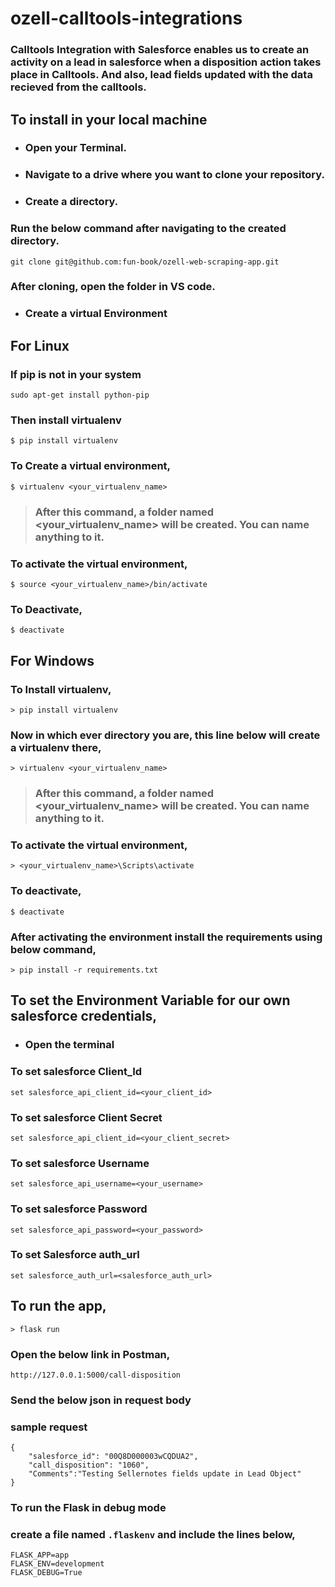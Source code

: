 # ozell-calltools-integrations
### Calltools Integration with Salesforce enables us to create an activity on a lead in salesforce when a disposition action takes place in Calltools. And also, lead fields updated with the data recieved from the calltools.
### 

## To install in your local machine
* ### Open your Terminal.
* ### Navigate to a drive where you want to clone your repository.
* ### Create a directory.
### Run the below command after navigating to the created directory.
```
git clone git@github.com:fun-book/ozell-web-scraping-app.git
```
### After cloning, open the folder in VS code.
* ### Create a virtual Environment
## For Linux
### If pip is not in your system
```
sudo apt-get install python-pip
```
### Then install virtualenv
```
$ pip install virtualenv
```
### To Create a virtual environment,
```
$ virtualenv <your_virtualenv_name>
```
> ### After this command, a folder named <your_virtualenv_name> will be created. You can name anything to it. 

### To activate the virtual environment,
```
$ source <your_virtualenv_name>/bin/activate
```
### To Deactivate,
```
$ deactivate
```
## For Windows
### To Install virtualenv,
```
> pip install virtualenv
```
### Now in which ever directory you are, this line below will create a virtualenv there,
```
> virtualenv <your_virtualenv_name>
```
> ### After this command, a folder named <your_virtualenv_name> will be created. You can name anything to it. 

### To activate the virtual environment,
```
> <your_virtualenv_name>\Scripts\activate
```
### To deactivate,
```
$ deactivate 
```
### After activating the environment install the requirements using below command,
```
> pip install -r requirements.txt
```
## To set the Environment Variable for our own salesforce credentials,
* ### Open the terminal
### To set salesforce Client_Id
```
set salesforce_api_client_id=<your_client_id>
```
### To  set salesforce Client Secret
```
set salesforce_api_client_id=<your_client_secret>
```
### To set salesforce Username
```
set salesforce_api_username=<your_username>
```
### To set salesforce Password
```
set salesforce_api_password=<your_password>
```
### To set Salesforce auth_url
```
set salesforce_auth_url=<salesforce_auth_url>
```
## To run the app,
``` 
> flask run 
```
### Open the below link in Postman,
```
http://127.0.0.1:5000/call-disposition
```
### Send the below json in request body
### sample request
```
{    
    "salesforce_id": "00Q8D000003wCQDUA2",    
    "call_disposition": "1060",
    "Comments":"Testing Sellernotes fields update in Lead Object"
}
```

### To run the Flask in debug mode
### create a file named ``` .flaskenv ``` and include the lines below,
```
FLASK_APP=app
FLASK_ENV=development
FLASK_DEBUG=True
```





